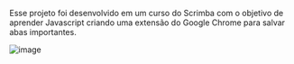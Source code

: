Esse projeto foi desenvolvido em um curso do Scrimba com o objetivo de aprender Javascript criando uma extensão do Google Chrome para salvar abas importantes.

![image](https://user-images.githubusercontent.com/66956706/149374348-14f8403b-458d-4253-bab1-3a7b4adcf0bf.png)
